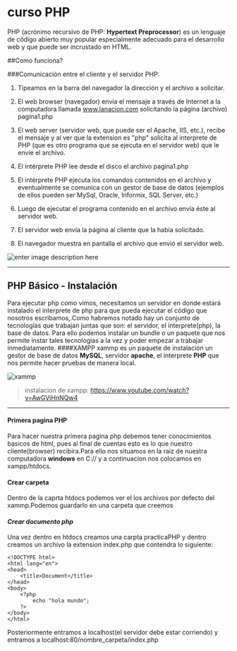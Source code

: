 curso PHP
======

PHP (acrónimo recursivo de PHP: **Hypertext Preprocessor**) es un lenguaje de código abierto muy popular especialmente adecuado para el desarrollo web y que puede ser incrustado en HTML.

##Como funciona?

###Comunicación entre el cliente y el servidor PHP:

1. Tipeamos en la barra del navegador la dirección y el archivo a solicitar.

2.  El web browser (navegador) envía el mensaje a través de Internet a la computadora llamada www.lanacion.com solicitando la página (archivo) pagina1.php

3.  El web server (servidor web, que puede ser el Apache, IIS, etc.), recibe el mensaje y al ver que la extension es "php" solicita al interprete de PHP (que es otro programa que se ejecuta en el servidor web) que le envíe el archivo.

4.  El intérprete PHP lee desde el disco el archivo pagina1.php

5.  El intérprete PHP ejecuta los comandos contenidos en el archivo y eventualmente se comunica con un gestor de base de datos (ejemplos de ellos pueden ser MySql, Oracle, Informix, SQL Server, etc.)

6.  Luego de ejecutar el programa contenido en el archivo envía éste al servidor web.

7.  El servidor web envía la página al cliente que la había solicitado.

8. El navegador muestra en pantalla el archivo que envió el servidor web.


![enter image description here](https://i.ytimg.com/vi/laTPz49TgZE/maxresdefault.jpg)


----------


PHP Básico - Instalación
-------------

Para ejecutar php como vimos, necesitamos un servidor en donde estará instalado el interprete de php para que pueda ejecutar el código que nosotros escribamos,.Como habremos notado hay un conjunto de tecnologías que trabajan juntas que son: el servidor, el interprete(php), la base de datos. Para ello podemos instalar un bundle o un paquete que nos permite instar tales tecnologías a la vez y poder empezar a trabajar inmediatamente.
####XAMPP
xammp es un paquete de instalación un gestor de base de datos **MySQL**, servidor **apache**, el interprete **PHP** que nos permite hacer pruebas de manera local.

![xammp](https://erickorlando.files.wordpress.com/2017/01/xampp.png)

> instalacion de xampp: https://www.youtube.com/watch?v=AwGViHnNQw4


----------


#### <i class="icon-file"></i> Primera pagina PHP

Para hacer nuestra primera pagina php debemos tener conocimientos basicos de html, pues al final de cuentas esto es lo que nuestro cliente(browser) recibira.Para ello nos situamos en la raiz de nuestra computadora **windows** en C:// y a continuacion nos colocamos en xampp/htdocs.


#### <i class="icon-pencil"></i> Crear carpeta

Dentro de la caprta htdocs podemos ver el los archivos por defecto del xammp.Podemos guardarlo en una carpeta que creemos


#### <i class="icon-folder" >Crear documento php</i>
Una vez dentro en htdocs creamos una carpta practicaPHP y dentro creamos un archivo la extension index.php que contendra lo siguiente:

    <!DOCTYPE html>
    <html lang="en">
    <head>
        <title>Document</title>
    </head>
    <body>
        <?php
            echo "hola mundo";
        ?>
    </body>
    </html>
Posteriormente entramos a localhost(el servidor debe estar corriendo) y entramos a localhost:80/nombre_carpeta/index.php
